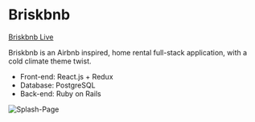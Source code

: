 # Briskbnb

[Briskbnb Live][heroku]

[heroku]: https://briskbnb.herokuapp.com

Briskbnb is an Airbnb inspired, home rental full-stack application, with a cold climate theme twist.

- Front-end: React.js + Redux
- Database: PostgreSQL
- Back-end: Ruby on Rails

![Splash-Page](./readme_images/splash.png)
